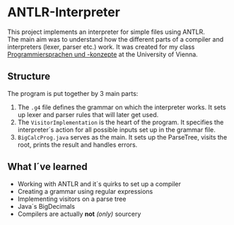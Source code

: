 # ANTLR-Interpreter

This project implements an interpreter for simple files using ANTLR. <br/>
The main aim was to understand how the different parts of a compiler and interpreters (lexer, parser etc.) work. It was created for my class [Programmiersprachen und -konzepte](https://ufind.univie.ac.at/de/course.html?lv=051030&semester=2020W) at the University of Vienna.

## Structure

The program is put together by 3 main parts:
1. The `.g4` file defines the grammar on which the interpreter works. It sets up lexer and parser rules that will later get used.
2. The `VisitorImplementation` is the heart of the program. It specifies the interpreter´s action for all possible inputs set up in the grammar file.
3. `BigCalcProg.java` serves as the main. It sets up the ParseTree, visits the root, prints the result and handles errors.



## What I´ve learned
* Working with ANTLR and it´s quirks to set up a compiler
* Creating a grammar using regular expressions
* Implementing visitors on a parse tree
* Java´s BigDecimals
* Compilers are actually **not** _(only)_ sourcery
